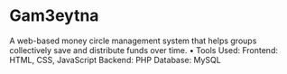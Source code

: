 # Gam3eytna
A web-based money circle management system that helps groups collectively save and distribute funds over time. • Tools Used: Frontend: HTML, CSS, JavaScript Backend: PHP Database: MySQL
